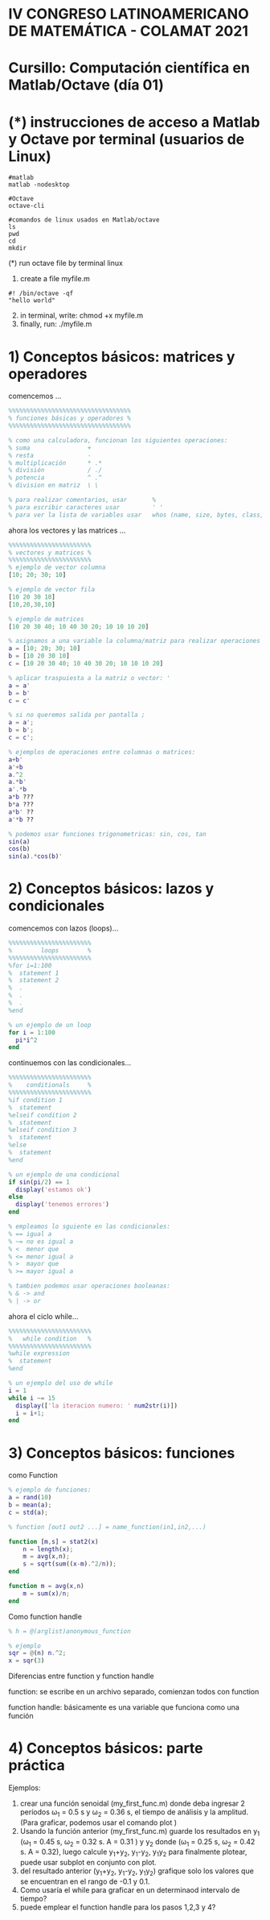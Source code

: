 # IV CONGRESO LATINOAMERICANO DE MATEMÁTICA - COLAMAT 2021
# Cursillo: Computación científica en Matlab/Octave (día 01)

# (*) instrucciones de acceso a Matlab y Octave por terminal (usuarios de Linux)

```SH
#matlab 
matlab -nodesktop

#Octave
octave-cli

#comandos de linux usados en Matlab/octave
ls
pwd
cd
mkdir
```
(*) run octave file by terminal linux
1) create a file myfile.m 
```SH
#! /bin/octave -qf
"hello world"
```
2) in terminal, write: chmod +x myfile.m
3) finally, run: ./myfile.m


# 1) Conceptos básicos: matrices y operadores
comencemos ...

```MATLAB
%%%%%%%%%%%%%%%%%%%%%%%%%%%%%%%%%%
% funciones básicas y operadores %
%%%%%%%%%%%%%%%%%%%%%%%%%%%%%%%%%%

% como una calculadora, funcionan los siguientes operaciones: 
% suma                +
% resta               - 
% multiplicación      * .*
% división            / ./  
% potencia            ^ .^ 
% division en matriz  \ \

% para realizar comentarios, usar       %
% para escribir caracteres usar         ' '
% para ver la lista de variables usar   whos (name, size, bytes, class, global, ...)
```

ahora los vectores y las matrices ...
```MATLAB
%%%%%%%%%%%%%%%%%%%%%%%
% vectores y matrices %
%%%%%%%%%%%%%%%%%%%%%%%
% ejemplo de vector columna
[10; 20; 30; 10]

% ejemplo de vector fila
[10 20 30 10]
[10,20,30,10]

% ejemplo de matrices
[10 20 30 40; 10 40 30 20; 10 10 10 20]

% asignamos a una variable la columna/matriz para realizar operaciones
a = [10; 20; 30; 10]
b = [10 20 30 10]
c = [10 20 30 40; 10 40 30 20; 10 10 10 20]

% aplicar traspuiesta a la matriz o vector: '
a = a'
b = b'
c = c'

% si no queremos salida por pantalla ;
a = a';
b = b';
c = c';

% ejemplos de operaciones entre columnas o matrices:
a+b'
a'+b
a.^2
a.*b'
a'.*b
a*b ???
b*a ???
a*b' ??
a'*b ??

% podemos usar funciones trigonometricas: sin, cos, tan
sin(a)
cos(b)
sin(a).*cos(b)'
```



# 2) Conceptos básicos: lazos y condicionales
comencemos con lazos (loops)...
```MATLAB
%%%%%%%%%%%%%%%%%%%%%%%
%        loops        %
%%%%%%%%%%%%%%%%%%%%%%%
%for i=1:100
%  statement 1
%  statement 2
%  .
%  .
%  .
%end  

% un ejemplo de un loop
for i = 1:100
  pi*i^2
end  
```
continuemos con las condicionales...
```MATLAB
%%%%%%%%%%%%%%%%%%%%%%%
%    conditionals     %
%%%%%%%%%%%%%%%%%%%%%%%
%if condition 1
%  statement 
%elseif condition 2
%  statement
%elseif condition 3 
%  statement
%else
%  statement 
%end  

% un ejemplo de una condicional
if sin(pi/2) == 1
  display('estamos ok')
else
  display('tenemos errores')
end  

% empleamos lo sguiente en las condicionales:
% == igual a 
% ~= no es igual a 
% <  menor que
% <= menor igual a 
% >  mayor que
% >= mayor igual a

% tambien podemos usar operaciones booleanas:
% & -> and
% | -> or
```

ahora el ciclo while...
```MATLAB
%%%%%%%%%%%%%%%%%%%%%%%
%   while condition   %
%%%%%%%%%%%%%%%%%%%%%%%
%while expression
%  statement 
%end

% un ejemplo del uso de while
i = 1
while i ~= 15
  display(['la iteracion numero: ' num2str(i)])
  i = i+1;
end  
```

# 3) Conceptos básicos: funciones

como Function

```MATLAB
% ejemplo de funciones:
a = rand(10)
b = mean(a);
c = std(a);

% function [out1 out2 ...] = name_function(in1,in2,...)

function [m,s] = stat2(x)
    n = length(x);
    m = avg(x,n);
    s = sqrt(sum((x-m).^2/n));
end

function m = avg(x,n)
    m = sum(x)/n;
end
```
Como function handle
```MATLAB
% h = @(arglist)anonymous_function

% ejemplo
sqr = @(n) n.^2;
x = sqr(3)
```
Diferencias entre function y function handle

function: se escribe en un archivo separado, comienzan todos con function

function handle: básicamente es una variable que funciona como una función

# 4) Conceptos básicos: parte práctica
Ejemplos:
1) crear una función senoidal (my_first_func.m) donde deba ingresar 2 períodos &omega;<sub>1</sub> = 0.5 s y &omega;<sub>2</sub> = 0.36 s, el tiempo de análisis y la amplitud. (Para graficar, podemos usar el comando plot )
2) Usando la función anterior (my_first_func.m) guarde los resultados en y<sub>1</sub> (&omega;<sub>1</sub> = 0.45 s, &omega;<sub>2</sub> = 0.32 s. A = 0.31 ) y y<sub>2</sub> donde (&omega;<sub>1</sub> = 0.25 s, &omega;<sub>2</sub> = 0.42 s. A = 0.32), luego calcule y<sub>1</sub>+y<sub>2</sub>, y<sub>1</sub>-y<sub>2</sub>, y<sub>1</sub>y<sub>2</sub> para finalmente plotear, puede usar subplot en conjunto con plot.
3) del resultado anterior (y<sub>1</sub>+y<sub>2</sub>, y<sub>1</sub>-y<sub>2</sub>, y<sub>1</sub>y<sub>2</sub>) grafique solo los valores que se encuentran en el rango de -0.1 y 0.1.
4) Como usaría el while para graficar en un determinaod intervalo de tiempo?
5) puede emplear el function handle para los pasos 1,2,3 y 4?
